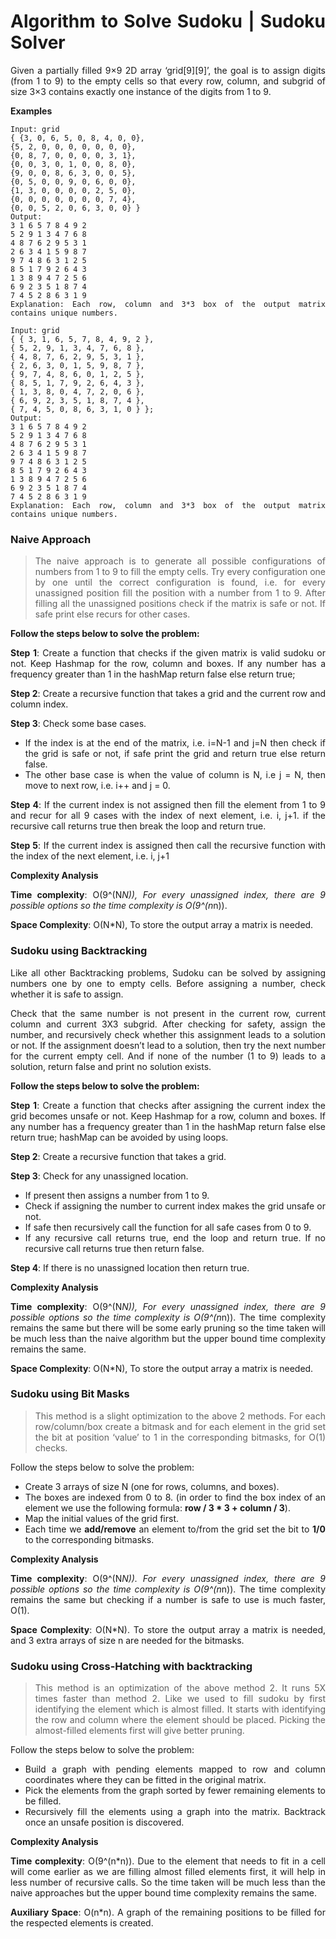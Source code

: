<div align="justify">

# Algorithm to Solve Sudoku | Sudoku Solver

Given a partially filled 9×9 2D array ‘grid[9][9]’, the goal is to assign digits (from 1 to 9) to the empty cells so that every row, column, and subgrid of size 3×3 contains exactly one instance of the digits from 1 to 9. 

<div align="center">
<ig src="https://media.geeksforgeeks.org/wp-content/uploads/20240730112454/sudoku.jpg">
</div>

__Examples__

```
Input: grid
{ {3, 0, 6, 5, 0, 8, 4, 0, 0},
{5, 2, 0, 0, 0, 0, 0, 0, 0},
{0, 8, 7, 0, 0, 0, 0, 3, 1},
{0, 0, 3, 0, 1, 0, 0, 8, 0},
{9, 0, 0, 8, 6, 3, 0, 0, 5},
{0, 5, 0, 0, 9, 0, 6, 0, 0}, 
{1, 3, 0, 0, 0, 0, 2, 5, 0},
{0, 0, 0, 0, 0, 0, 0, 7, 4},
{0, 0, 5, 2, 0, 6, 3, 0, 0} }
Output:
3 1 6 5 7 8 4 9 2
5 2 9 1 3 4 7 6 8
4 8 7 6 2 9 5 3 1
2 6 3 4 1 5 9 8 7
9 7 4 8 6 3 1 2 5
8 5 1 7 9 2 6 4 3
1 3 8 9 4 7 2 5 6
6 9 2 3 5 1 8 7 4
7 4 5 2 8 6 3 1 9
Explanation: Each row, column and 3*3 box of the output matrix contains unique numbers.

Input: grid
{ { 3, 1, 6, 5, 7, 8, 4, 9, 2 },
{ 5, 2, 9, 1, 3, 4, 7, 6, 8 },
{ 4, 8, 7, 6, 2, 9, 5, 3, 1 },
{ 2, 6, 3, 0, 1, 5, 9, 8, 7 },
{ 9, 7, 4, 8, 6, 0, 1, 2, 5 },
{ 8, 5, 1, 7, 9, 2, 6, 4, 3 },
{ 1, 3, 8, 0, 4, 7, 2, 0, 6 },
{ 6, 9, 2, 3, 5, 1, 8, 7, 4 },
{ 7, 4, 5, 0, 8, 6, 3, 1, 0 } };
Output:
3 1 6 5 7 8 4 9 2 
5 2 9 1 3 4 7 6 8 
4 8 7 6 2 9 5 3 1 
2 6 3 4 1 5 9 8 7
9 7 4 8 6 3 1 2 5
8 5 1 7 9 2 6 4 3
1 3 8 9 4 7 2 5 6
6 9 2 3 5 1 8 7 4
7 4 5 2 8 6 3 1 9 
Explanation: Each row, column and 3*3 box of the output matrix contains unique numbers.
```

### Naive Approach

> The naive approach is to generate all possible configurations of numbers from 1 to 9 to fill the empty cells. Try every configuration one by one until the correct configuration is found, i.e. for every unassigned position fill the position with a number from 1 to 9. After filling all the unassigned positions check if the matrix is safe or not. If safe print else recurs for other cases.

__Follow the steps below to solve the problem:__

__Step 1__: Create a function that checks if the given matrix is valid sudoku or not. Keep Hashmap for the row, column and boxes. If any number has a frequency greater than 1 in the hashMap return false else return true;

__Step 2__: Create a recursive function that takes a grid and the current row and column index.

__Step 3__: Check some base cases.

- If the index is at the end of the matrix, i.e. i=N-1 and j=N then check if the grid is safe or not, if safe print the grid and return true else return false.
- The other base case is when the value of column is N, i.e j = N, then move to next row, i.e. i++ and j = 0.

__Step 4__: If the current index is not assigned then fill the element from 1 to 9 and recur for all 9 cases with the index of next element, i.e. i, j+1. if the recursive call returns true then break the loop and return true.

__Step 5__: If the current index is assigned then call the recursive function with the index of the next element, i.e. i, j+1

__Complexity Analysis__

__Time complexity__: O(9^(N*N)), For every unassigned index, there are 9 possible options so the time complexity is O(9^(n*n)).

__Space Complexity__: O(N*N), To store the output array a matrix is needed.

### Sudoku using Backtracking

Like all other Backtracking problems, Sudoku can be solved by assigning numbers one by one to empty cells. Before assigning a number, check whether it is safe to assign. 

Check that the same number is not present in the current row, current column and current 3X3 subgrid. After checking for safety, assign the number, and recursively check whether this assignment leads to a solution or not. If the assignment doesn’t lead to a solution, then try the next number for the current empty cell. And if none of the number (1 to 9) leads to a solution, return false and print no solution exists.

__Follow the steps below to solve the problem:__

__Step 1__: Create a function that checks after assigning the current index the grid becomes unsafe or not. Keep Hashmap for a row, column and boxes. If any number has a frequency greater than 1 in the hashMap return false else return true; hashMap can be avoided by using loops.

__Step 2__: Create a recursive function that takes a grid.

__Step 3__: Check for any unassigned location.

- If present then assigns a number from 1 to 9.
- Check if assigning the number to current index makes the grid unsafe or not. 
- If safe then recursively call the function for all safe cases from 0 to 9.
- If any recursive call returns true, end the loop and return true. If no recursive call returns true then return false.

__Step 4__: If there is no unassigned location then return true.

__Complexity Analysis__

__Time complexity__: O(9^(N*N)), For every unassigned index, there are 9 possible options so the time complexity is O(9^(n*n)). The time complexity remains the same but there will be some early pruning so the time taken will be much less than the naive algorithm but the upper bound time complexity remains the same.

__Space Complexity__: O(N*N), To store the output array a matrix is needed.

### Sudoku using Bit Masks

> This method is a slight optimization to the above 2 methods.  For each row/column/box create a bitmask and for each element in the grid set the bit at position ‘value’ to 1 in the corresponding bitmasks, for O(1) checks.

Follow the steps below to solve the problem:

- Create 3 arrays of size N (one for rows, columns, and boxes).
- The boxes are indexed from 0 to 8. (in order to find the box index of an element we use the following formula: __row / 3 * 3 + column / 3__).
- Map the initial values of the grid first.
- Each time we __add/remove__ an element to/from the grid set the bit to __1/0__ to the corresponding bitmasks.

__Complexity Analysis__

__Time complexity__: O(9^(N*N)). For every unassigned index, there are 9 possible options so the time complexity is O(9^(n*n)). The time complexity remains the same but checking if a number is safe to use is much faster, O(1).

__Space Complexity__: O(N*N). To store the output array a matrix is needed, and 3 extra arrays of size n are needed for the bitmasks.

### Sudoku using Cross-Hatching with backtracking

> This method is an optimization of the above method 2. It runs 5X times faster than method 2. Like we used to fill sudoku by first identifying the element which is almost filled. It starts with identifying the row and column where the element should be placed. Picking the almost-filled elements first will give better pruning.

Follow the steps below to solve the problem:

- Build a graph with pending elements mapped to row and column coordinates where they can be fitted in the original matrix.
- Pick the elements from the graph sorted by fewer remaining elements to be filled.
- Recursively fill the elements using a graph into the matrix. Backtrack once an unsafe position is discovered.

__Complexity Analysis__

__Time complexity__: O(9^(n*n)).  Due to the element that needs to fit in a cell will come earlier as we are filling almost filled elements first, it will help in less number of recursive calls. So the time taken will be much less than the naive approaches but the upper bound time complexity remains the same.

__Auxiliary Space__: O(n*n).  A graph of the remaining positions to be filled for the respected elements is created.

</div>